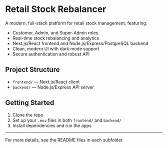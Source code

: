 # Retail Stock Rebalancer

A modern, full-stack platform for retail stock management, featuring:

- Customer, Admin, and Super-Admin roles
- Real-time stock rebalancing and analytics
- Next.js/React frontend and Node.js/Express/PostgreSQL backend
- Clean, modern UI with dark mode support
- Secure authentication and robust API

## Project Structure
- `frontend/` — Next.js/React client
- `backend/` — Node.js/Express API server

## Getting Started
1. Clone the repo
2. Set up your `.env` files in both `frontend/` and `backend/`
3. Install dependencies and run the apps

---

For more details, see the README files in each subfolder. 